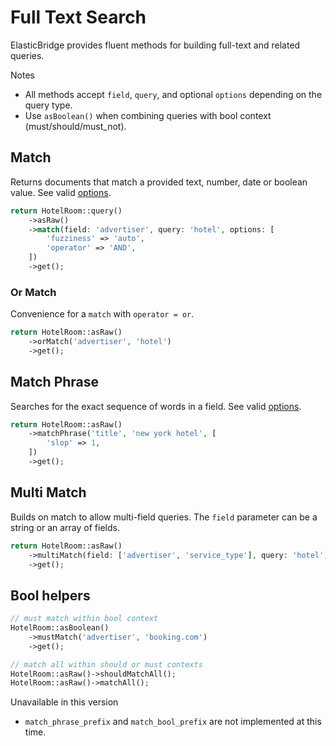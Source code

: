 # Full Text Search

ElasticBridge provides fluent methods for building full-text and related queries.

Notes
- All methods accept `field`, `query`, and optional `options` depending on the query type.
- Use `asBoolean()` when combining queries with bool context (must/should/must_not).

## Match
Returns documents that match a provided text, number, date or boolean value. See valid [options](https://www.elastic.co/guide/en/elasticsearch/reference/current/query-dsl-match-query.html#match-field-params).

```php
return HotelRoom::query()
    ->asRaw()
    ->match(field: 'advertiser', query: 'hotel', options: [
        'fuzziness' => 'auto',
        'operator' => 'AND',
    ])
    ->get();
```

### Or Match
Convenience for a `match` with `operator = or`.

```php
return HotelRoom::asRaw()
    ->orMatch('advertiser', 'hotel')
    ->get();
```

## Match Phrase
Searches for the exact sequence of words in a field. See valid [options](https://www.elastic.co/guide/en/elasticsearch/reference/current/query-dsl-match-query-phrase.html#match-phrase-field-params).

```php
return HotelRoom::asRaw()
    ->matchPhrase('title', 'new york hotel', [
        'slop' => 1,
    ])
    ->get();
```

## Multi Match
Builds on match to allow multi-field queries. The `field` parameter can be a string or an array of fields.

```php
return HotelRoom::asRaw()
    ->multiMatch(field: ['advertiser', 'service_type'], query: 'hotel')
    ->get();
```

## Bool helpers

```php
// must match within bool context
HotelRoom::asBoolean()
    ->mustMatch('advertiser', 'booking.com')
    ->get();

// match all within should or must contexts
HotelRoom::asRaw()->shouldMatchAll();
HotelRoom::asRaw()->matchAll();
```

Unavailable in this version
- `match_phrase_prefix` and `match_bool_prefix` are not implemented at this time.
